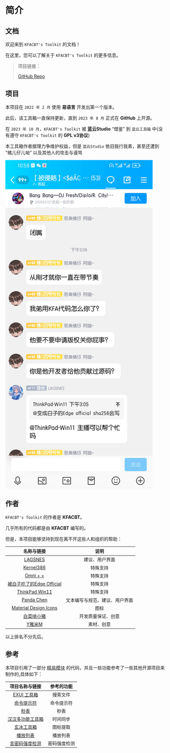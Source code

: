 # 简介

## 文档

欢迎来到 `KFACBT's Toolkit` 的文档！

在这里，您可以了解关于 `KFACBT's Toolkit` 的更多信息。

> 项目链接：
>
> [GitHub Repo](https://github.com/gytxtx/KFACBT_Toolkit)

## 项目

本项目在 `2022 年 2 月` 使用 **易语言** 开发出第一个版本。


此后，该工具箱一直保持更新，直到 `2023 年 8 月` 正式在 **GitHub** 上开源。

在 `2023 年 10 月`，`KFACBT's Toolkit` 被 **蓝云Studio** “借鉴” 到 `蓝云工具箱` 中(没有遵守 `KFACBT's Toolkit` 的 **GPL v3协议**)

本工具箱作者据理力争维护权益，但是 `蓝云Studio` 依旧我行我素，甚至还遭到 “橘儿仔儿呦” 以及其他人的攻击与谩骂

![Image 1](./images/ck.jpg "Image 1")

## 作者

`KFACBT's Toolkit` 的作者是 **KFACBT**。

几乎所有的代码都是由 **KFACBT** 编写的。

但是，本项目能够坚持到现在离不开这些人和组织的帮助：

| 名称与链接 | 说明 |
| :---: | :---: |
| [LAGSNES](https://space.bilibili.com/1333372502) | 建议、用户界面 |
| [Kernel386]() | 特殊支持 |
| [Omni + +]() | 特殊支持 |
| [被白子吃了的Edge Official](https://space.bilibili.com/1307281988) | 特殊支持 |
| [ThinkPad Win11](https://space.bilibili.com/1793334485) | 特殊支持 |
| [Panda Chen](https://space.bilibili.com/375276783) | 文本编写与规范、建议、用户界面 |
| [Material Design Icons](https://github.com/google/material-design-icons) | 图标 |
| [白菜啃小猪](https://space.bilibili.com/522535396) | 开发质量保证、创意 |
| [Y雅米M](https://space.bilibili.com/284572130) | 素材、创意 |

以上排名不分先后。

## 参考

本项目引用了一部分 [精易模块](https://ec.125.la/) 的代码，并且一些功能参考了一些其他开源项目来制作的,具体如下：

| 项目名称与链接 | 参考的功能 |
| :---: | :---: |
| [EXUI 工具箱](https://bbs.125.la/forum.php?mod=viewthread&tid=13941992) | 搜索文件 |
| [命令提示符](https://bbs.125.la/forum.php?mod=viewthread&tid=136547) | 命令提示符 |
| [秒表](https://bbs.125.la/forum.php?mod=viewthread&tid=92362) | 秒表 |
| [汉汉多功能工具箱](https://bbs.125.la/forum.php?mod=viewthread&tid=13909175) | 时间同步 |
| [玄冰工具箱](https://bbs.125.la/forum.php?mod=viewthread&tid=14729179) | 图标提取 |
| [播放列表](https://bbs.125.la/forum.php?mod=viewthread&tid=14524236) | 播放列表 |
| [言密码强度检测](https://bbs.125.la/forum.php?mod=viewthread&tid=13694684) | 密码强度检测 |
